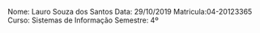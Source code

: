 Nome: Lauro Souza dos Santos 
Data: 29/10/2019 
Matricula:04-20123365 
Curso: Sistemas de Informação 
Semestre: 4º
